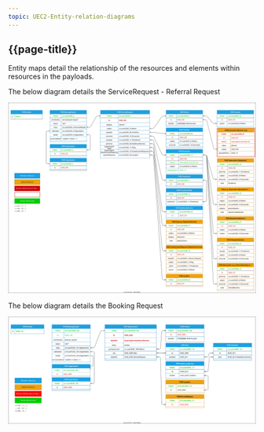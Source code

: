 ```yaml
---
topic: UEC2-Entity-relation-diagrams
---
```


## {{page-title}}

Entity maps detail the relationship of the resources and elements within resources in the payloads. 

The below diagram details the ServiceRequest - Referral Request

<a href="https://raw.githubusercontent.com/NHSDigital/booking-and-referral-media/master/src/images/EntityMaps/EntityMapReferralRequest-1.0.0.svg" target="_blank"><img src="https://raw.githubusercontent.com/NHSDigital/booking-and-referral-media/master/src/images/EntityMaps/EntityMapReferralRequest-1.0.0.svg"></img></a>

The below diagram details the Booking Request

<a href="https://raw.githubusercontent.com/NHSDigital/booking-and-referral-media/master/src/images/EntityMaps/EntityMapBookingRequest-1.0.0.svg" target="_blank"><img src="https://raw.githubusercontent.com/NHSDigital/booking-and-referral-media/master/src/images/EntityMaps/EntityMapBookingRequest-1.0.0.svg"></img></a>